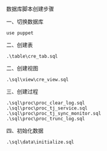 数据库脚本创建步骤

一、切换数据库

    use puppet
    
二、创建表

    .\table\cre_tab.sql
                           
二、创建视图
                       
    .\sql\view\cre_view.sql
                    
三、创建过程
                        
    .\sql\proc\proc_clear_log.sql
    .\sql\proc\proc_tj_service.sql
    .\sql\proc\proc_tj_sync_monitor.sql
    .\sql\proc\proc_trunc_log.sql
                         
四、初始化数据
                        
    .\sql\data\initialize.sql
   